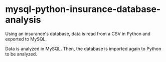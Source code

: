 # mysql-python-insurance-database-analysis

Using an insurance's database, data is read from a CSV in Python and exported to MySQL. 

Data is analyzed in MySQL. Then, the database is imported again to Python to be analyzed.
